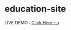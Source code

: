 # education-site
LIVE DEMO :
<a href="https://iamdivyak.github.io/education-site/"> Click Here 👈 </a>
